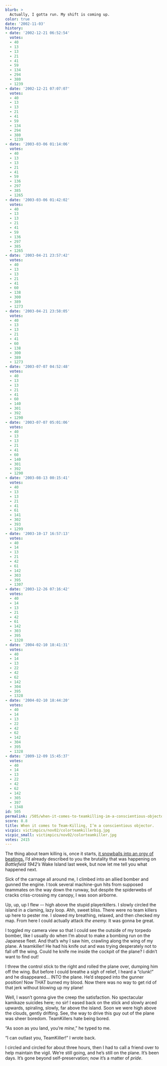 ```yaml
---
blurb: >
  Actually, I gotta run. My shift is coming up.
color: true
date: '2002-11-03'
history:
- date: '2002-12-21 06:52:54'
  votes:
  - 40
  - 13
  - 13
  - 21
  - 41
  - 59
  - 134
  - 294
  - 380
  - 1239
- date: '2002-12-21 07:07:07'
  votes:
  - 40
  - 13
  - 13
  - 21
  - 41
  - 59
  - 134
  - 294
  - 380
  - 1239
- date: '2003-03-06 01:14:06'
  votes:
  - 40
  - 13
  - 13
  - 21
  - 41
  - 59
  - 136
  - 297
  - 385
  - 1265
- date: '2003-03-06 01:42:02'
  votes:
  - 40
  - 13
  - 13
  - 21
  - 41
  - 59
  - 136
  - 297
  - 385
  - 1265
- date: '2003-04-21 23:57:42'
  votes:
  - 40
  - 13
  - 13
  - 21
  - 41
  - 60
  - 138
  - 300
  - 389
  - 1273
- date: '2003-04-21 23:58:05'
  votes:
  - 40
  - 13
  - 13
  - 21
  - 41
  - 60
  - 138
  - 300
  - 389
  - 1273
- date: '2003-07-07 04:52:48'
  votes:
  - 40
  - 13
  - 13
  - 21
  - 41
  - 60
  - 140
  - 301
  - 392
  - 1290
- date: '2003-07-07 05:01:06'
  votes:
  - 40
  - 13
  - 13
  - 21
  - 41
  - 60
  - 140
  - 301
  - 392
  - 1290
- date: '2003-08-13 00:15:41'
  votes:
  - 40
  - 13
  - 13
  - 21
  - 41
  - 61
  - 141
  - 302
  - 393
  - 1299
- date: '2003-10-17 16:57:13'
  votes:
  - 40
  - 14
  - 13
  - 21
  - 42
  - 61
  - 142
  - 303
  - 395
  - 1307
- date: '2003-12-26 07:16:42'
  votes:
  - 40
  - 14
  - 13
  - 21
  - 42
  - 61
  - 142
  - 303
  - 395
  - 1320
- date: '2004-02-10 18:41:31'
  votes:
  - 40
  - 14
  - 13
  - 22
  - 42
  - 62
  - 142
  - 304
  - 395
  - 1328
- date: '2004-02-10 18:44:20'
  votes:
  - 40
  - 14
  - 13
  - 22
  - 42
  - 62
  - 142
  - 304
  - 395
  - 1328
- date: '2009-12-09 15:45:37'
  votes:
  - 40
  - 14
  - 13
  - 22
  - 42
  - 62
  - 142
  - 305
  - 397
  - 1348
id: 505
permalink: /505/when-it-comes-to-teamkilling-im-a-conscientious-objector/
score: 8.8
title: When it comes to Team-Killing, I’m a conscientious objector.
vicpic: victimpics/nov02/colorteamkillerbig.jpg
vicpic_small: victimpics/nov02/colorteamkiller.jpg
votes: 2415
---
```


The thing about team killing is, once it starts, [it snowballs into an
orgy of beatings.](%ARTICLE[496]%) I’d already described to you the
brutality that was happening on *Battlefield 1942’s* Wake Island last
week, but now let me tell you what happened next.

Sick of the carnage all around me, I climbed into an allied bomber and
gunned the engine. I took several machine-gun hits from supposed
teammates on the way down the runway, but despite the spiderwebs of
cracks criss-crossing my canopy, I was soon airborne.

Up, up, up I flew -- high above the stupid playerkillers. I slowly
circled the island in a claming, lazy loop. Ahh, sweet bliss. There were
no team killers up here to pester me. I slowed my breathing, relaxed,
and then checked my map. From here I could actually attack *the enemy.*
It was gonna be great.

I toggled my camera view so that I could see the outside of my torpedo
bomber, like I usually do when I’m about to make a bombing run on the
Japanese fleet. And that’s why I saw him, crawling along the wing of my
plane. A teamkiller! He had his knife out and was trying desperately not
to fall off the wing. Could he knife me inside the cockpit of the plane?
I didn’t want to find out!

I threw the control stick to the right and rolled the plane over,
dumping him off the wing. But before I could breathe a sigh of relief, I
heard a “clunk!” and he disappeared... INTO the plane. He’d stepped into
the gunner position! Now THAT burned my blood. Now there was no way to
get rid of that jerk without blowing up my plane!

Well, I wasn’t gonna give the creep the satisfaction. No spectacular
kamikaze suicides here; no sir! I eased back on the stick and slowly
arced upwards, spiraling, slowly, far above the island. Soon we were
high above the clouds, gently drifting. See, the way to drive this guy
out of the plane was sheer boredom. TeamKillers hate being bored.

“As soon as you land, you’re *mine*,” he typed to me.

“I can outlast you, TeamKiller!” I wrote back.

I circled and circled for about three hours, then I had to call a friend
over to help maintain the vigil. We’re still going, and he’s still on
the plane. It’s been days. It’s gone beyond self-preservation; now it’s
a matter of *pride*.
